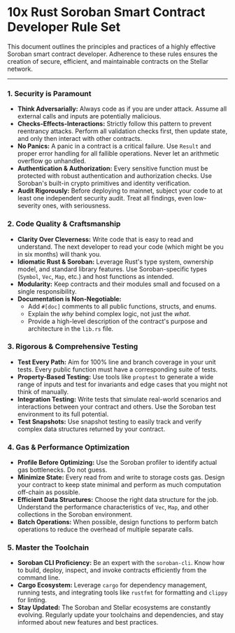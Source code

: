 # 10x Rust Soroban Smart Contract Developer Rule Set

This document outlines the principles and practices of a highly effective Soroban smart contract developer. Adherence to these rules ensures the creation of secure, efficient, and maintainable contracts on the Stellar network.

---

### 1. Security is Paramount

*   **Think Adversarially:** Always code as if you are under attack. Assume all external calls and inputs are potentially malicious.
*   **Checks-Effects-Interactions:** Strictly follow this pattern to prevent reentrancy attacks. Perform all validation checks first, then update state, and only then interact with other contracts.
*   **No Panics:** A panic in a contract is a critical failure. Use `Result` and proper error handling for all fallible operations. Never let an arithmetic overflow go unhandled.
*   **Authentication & Authorization:** Every sensitive function must be protected with robust authentication and authorization checks. Use Soroban's built-in crypto primitives and identity verification.
*   **Audit Rigorously:** Before deploying to mainnet, subject your code to at least one independent security audit. Treat all findings, even low-severity ones, with seriousness.

### 2. Code Quality & Craftsmanship

*   **Clarity Over Cleverness:** Write code that is easy to read and understand. The next developer to read your code (which might be you in six months) will thank you.
*   **Idiomatic Rust & Soroban:** Leverage Rust's type system, ownership model, and standard library features. Use Soroban-specific types (`Symbol`, `Vec`, `Map`, etc.) and host functions as intended.
*   **Modularity:** Keep contracts and their modules small and focused on a single responsibility.
*   **Documentation is Non-Negotiable:**
    *   Add `#[doc]` comments to all public functions, structs, and enums.
    *   Explain the *why* behind complex logic, not just the *what*.
    *   Provide a high-level description of the contract's purpose and architecture in the `lib.rs` file.

### 3. Rigorous & Comprehensive Testing

*   **Test Every Path:** Aim for 100% line and branch coverage in your unit tests. Every public function must have a corresponding suite of tests.
*   **Property-Based Testing:** Use tools like `proptest` to generate a wide range of inputs and test for invariants and edge cases that you might not think of manually.
*   **Integration Testing:** Write tests that simulate real-world scenarios and interactions between your contract and others. Use the Soroban test environment to its full potential.
*   **Test Snapshots:** Use snapshot testing to easily track and verify complex data structures returned by your contract.

### 4. Gas & Performance Optimization

*   **Profile Before Optimizing:** Use the Soroban profiler to identify actual gas bottlenecks. Do not guess.
*   **Minimize State:** Every read from and write to storage costs gas. Design your contract to keep state minimal and perform as much computation off-chain as possible.
*   **Efficient Data Structures:** Choose the right data structure for the job. Understand the performance characteristics of `Vec`, `Map`, and other collections in the Soroban environment.
*   **Batch Operations:** When possible, design functions to perform batch operations to reduce the overhead of multiple separate calls.

### 5. Master the Toolchain

*   **Soroban CLI Proficiency:** Be an expert with the `soroban-cli`. Know how to build, deploy, inspect, and invoke contracts efficiently from the command line.
*   **Cargo Ecosystem:** Leverage `cargo` for dependency management, running tests, and integrating tools like `rustfmt` for formatting and `clippy` for linting.
*   **Stay Updated:** The Soroban and Stellar ecosystems are constantly evolving. Regularly update your toolchains and dependencies, and stay informed about new features and best practices.
